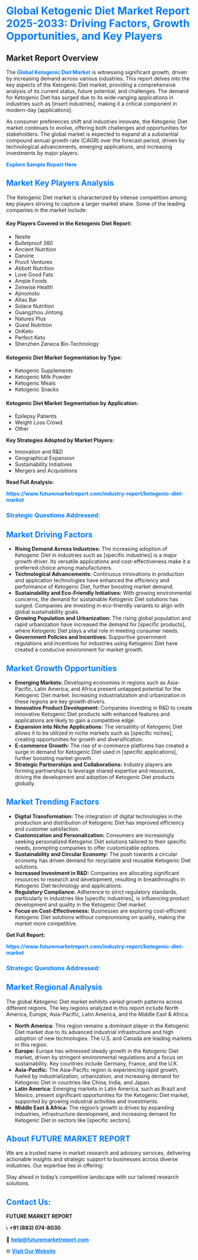 <h1 style="color: #007BFF;">Global Ketogenic Diet Market Report 2025-2033: Driving Factors, Growth Opportunities, and Key Players</h1>

<section id="overview">
<h2>Market Report Overview</h2>
<p>The <a href="https://www.futuremarketreport.com/industry-report/ketogenic-diet-market" style="color: #007BFF; text-decoration: none;"><strong>Global Ketogenic Diet Market</strong></a> is witnessing significant growth, driven by increasing demand across various industries. This report delves into the key aspects of the Ketogenic Diet market, providing a comprehensive analysis of its current status, future potential, and challenges. The demand for Ketogenic Diet has surged due to its wide-ranging applications in industries such as [insert industries], making it a critical component in modern-day [applications].</p>
<p>As consumer preferences shift and industries innovate, the Ketogenic Diet market continues to evolve, offering both challenges and opportunities for stakeholders. The global market is expected to expand at a substantial compound annual growth rate (CAGR) over the forecast period, driven by technological advancements, emerging applications, and increasing investments by major players.</p>
</section>

<section id="overview">
<p><a href="https://www.futuremarketreport.com/request-sample/reportId=78777" style="color: #007BFF; text-decoration: none;"><strong>Explore Sample Report Here</strong></a></p>
</section>

<section id="key-players">
<h2 style="color: #007BFF;">Market Key Players Analysis</h2>
<p>The Ketogenic Diet market is characterized by intense competition among key players striving to capture a larger market share. Some of the leading companies in the market include:</p>
<h4>Key Players Covered in the Ketogenic Diet Report:</h4>
<ul><li>Nestle</li><li>Bulletproof 360</li><li>Ancient Nutrition</li><li>Danone</li><li>Pruvit Ventures</li><li>Abbott Nutrition</li><li>Love Good Fats</li><li>Ample Foods</li><li>Zenwise Health</li><li>Ajinomoto</li><li>Altas Bar</li><li>Solace Nutrition</li><li>Guangzhou Jintong</li><li>Natures Plus</li><li>Quest Nutrition</li><li>OnKeto</li><li>Perfect Keto</li><li>Shenzhen Zeneca Bio-Technology</li></ul>
<h4>Ketogenic Diet Market Segmentation by Type:</h4>
<ul><li>Ketogenic Supplements</li><li>Ketogenic Milk Powder</li><li>Ketogenic Meals</li><li>Ketogenic Snacks</li></ul>

<h4>Ketogenic Diet Market Segmentation by Application:</h4>
<ul><li>Epilepsy Patients</li><li>Weight Loss Crowd</li><li>Other</li></ul>
<p><strong>Key Strategies Adopted by Market Players:</strong></p>
<ul>
<li>Innovation and R&D</li>
<li>Geographical Expansion</li>
<li>Sustainability Initiatives</li>
<li>Mergers and Acquisitions</li>
</ul>
</section>

<section>
<p><strong>Read Full Analysis: </strong></p><a href="https://www.futuremarketreport.com/industry-report/ketogenic-diet-market" style="color: #007BFF; text-decoration: none;"><strong>https://www.futuremarketreport.com/industry-report/ketogenic-diet-market</strong></a>
<h3 style="color: #007BFF;">Strategic Questions Addressed:</h3>
</section>

<section id="driving-factors">
<h2 style="color: #007BFF;">Market Driving Factors</h2>
<ul>
<li><strong>Rising Demand Across Industries:</strong> The increasing adoption of Ketogenic Diet in industries such as [specific industries] is a major growth driver. Its versatile applications and cost-effectiveness make it a preferred choice among manufacturers.</li>
<li><strong>Technological Advancements:</strong> Continuous innovations in production and application technologies have enhanced the efficiency and performance of Ketogenic Diet, further boosting market demand.</li>
<li><strong>Sustainability and Eco-Friendly Initiatives:</strong> With growing environmental concerns, the demand for sustainable Ketogenic Diet solutions has surged. Companies are investing in eco-friendly variants to align with global sustainability goals.</li>
<li><strong>Growing Population and Urbanization:</strong> The rising global population and rapid urbanization have increased the demand for [specific products], where Ketogenic Diet plays a vital role in meeting consumer needs.</li>
<li><strong>Government Policies and Incentives:</strong> Supportive government regulations and incentives for industries using Ketogenic Diet have created a conducive environment for market growth.</li>
</ul>
</section>

<section id="growth-opportunities">
<h2 style="color: #007BFF;">Market Growth Opportunities</h2>
<ul>
<li><strong>Emerging Markets:</strong> Developing economies in regions such as Asia-Pacific, Latin America, and Africa present untapped potential for the Ketogenic Diet market. Increasing industrialization and urbanization in these regions are key growth drivers.</li>
<li><strong>Innovative Product Development:</strong> Companies investing in R&D to create innovative Ketogenic Diet products with enhanced features and applications are likely to gain a competitive edge.</li>
<li><strong>Expansion into Niche Applications:</strong> The versatility of Ketogenic Diet allows it to be utilized in niche markets such as [specific niches], creating opportunities for growth and diversification.</li>
<li><strong>E-commerce Growth:</strong> The rise of e-commerce platforms has created a surge in demand for Ketogenic Diet used in [specific applications], further boosting market growth.</li>
<li><strong>Strategic Partnerships and Collaborations:</strong> Industry players are forming partnerships to leverage shared expertise and resources, driving the development and adoption of Ketogenic Diet products globally.</li>
</ul>
</section>

<section id="trending-factors">
<h2 style="color: #007BFF;">Market Trending Factors</h2>
<ul>
<li><strong>Digital Transformation:</strong> The integration of digital technologies in the production and distribution of Ketogenic Diet has improved efficiency and customer satisfaction.</li>
<li><strong>Customization and Personalization:</strong> Consumers are increasingly seeking personalized Ketogenic Diet solutions tailored to their specific needs, prompting companies to offer customizable options.</li>
<li><strong>Sustainability and Circular Economy:</strong> The push towards a circular economy has driven demand for recyclable and reusable Ketogenic Diet solutions.</li>
<li><strong>Increased Investment in R&D:</strong> Companies are allocating significant resources to research and development, resulting in breakthroughs in Ketogenic Diet technology and applications.</li>
<li><strong>Regulatory Compliance:</strong> Adherence to strict regulatory standards, particularly in industries like [specific industries], is influencing product development and quality in the Ketogenic Diet market.</li>
<li><strong>Focus on Cost-Effectiveness:</strong> Businesses are exploring cost-efficient Ketogenic Diet solutions without compromising on quality, making the market more competitive.</li>
</ul>
</section>

<section>
<p><strong>Get Full Report: </strong></p><a href="https://www.futuremarketreport.com/industry-report/ketogenic-diet-market" style="color: #007BFF; text-decoration: none;"><strong>https://www.futuremarketreport.com/industry-report/ketogenic-diet-market</strong></a>
<h3 style="color: #007BFF;">Strategic Questions Addressed:</h3>
</section>


<section id="regional-analysis">
<h2 style="color: #007BFF;">Market Regional Analysis</h2>
<p>The global Ketogenic Diet market exhibits varied growth patterns across different regions. The key regions analyzed in this report include North America, Europe, Asia-Pacific, Latin America, and the Middle East & Africa:</p>
<ul>
<li><strong>North America:</strong> This region remains a dominant player in the Ketogenic Diet market due to its advanced industrial infrastructure and high adoption of new technologies. The U.S. and Canada are leading markets in this region.</li>
<li><strong>Europe:</strong> Europe has witnessed steady growth in the Ketogenic Diet market, driven by stringent environmental regulations and a focus on sustainability. Key countries include Germany, France, and the U.K.</li>
<li><strong>Asia-Pacific:</strong> The Asia-Pacific region is experiencing rapid growth, fueled by industrialization, urbanization, and increasing demand for Ketogenic Diet in countries like China, India, and Japan.</li>
<li><strong>Latin America:</strong> Emerging markets in Latin America, such as Brazil and Mexico, present significant opportunities for the Ketogenic Diet market, supported by growing industrial activities and investments.</li>
<li><strong>Middle East & Africa:</strong> The region’s growth is driven by expanding industries, infrastructure development, and increasing demand for Ketogenic Diet in sectors like [specific sectors].</li>
</ul>
</section>

<footer>
<h2 style="color: #007BFF;">About FUTURE MARKET REPORT</h2>
<p>We are a trusted name in market research and advisory services, delivering actionable insights and strategic support to businesses across diverse industries. Our expertise lies in offering:</p>

<p>Stay ahead in today’s competitive landscape with our tailored research solutions.</p>

<h2 style="color: #007BFF;">Contact Us:</h2>
<p><strong>FUTURE MARKET REPORT</strong></p>
<p>📞 <strong>+91 (883) 074-8030</strong></p>
<p>📧 <strong><a href="mailto:help@futuremarketreport.com" style="color: #007BFF;">help@futuremarketreport.com</a></strong></p>
<p>🌐 <strong><a href="https://www.futuremarketreport.com/" style="color: #007BFF;">Visit Our Website</a></strong></p>
</footer>